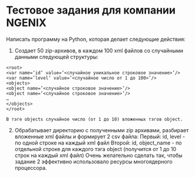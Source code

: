 # Тестовое задания для компании NGENIX

Написать программу на Python, которая делает следующие действия:
1. Создает 50 zip-архивов, в каждом 100 xml файлов со случайными данными следующей структуры:

```
<root>
<var name=’id’ value=’<случайное уникальное строковое значение>’/>
<var name=’level’ value=’<случайное число от 1 до 100>’/>
<objects>
<object name=’<случайное строковое значение>’/>
<object name=’<случайное строковое значение>’/>
…
</objects>
</root>

В тэге objects случайное число (от 1 до 10) вложенных тэгов object.
```

2. Обрабатывает директорию с полученными zip архивами, разбирает вложенные xml файлы и формирует 2 csv файла:
Первый: id, level - по одной строке на каждый xml файл
Второй: id, object_name - по отдельной строке для каждого тэга object (получится от 1 до 10 строк на каждый xml файл)
Очень желательно сделать так, чтобы задание 2 эффективно использовало ресурсы многоядерного процессора.